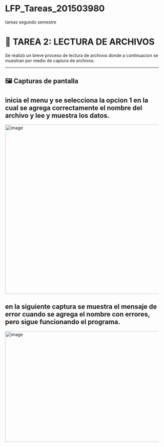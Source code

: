 # LFP_Tareas_201503980
tareas segundo semestre
# 📌 TAREA 2: LECTURA DE ARCHIVOS

Se realizó un breve proceso de lectura de archivos donde a continuacion se muestran por medio de captura de archivos:

---

## 🖼️ Capturas de pantalla
## inicia el menu y se selecciona la opcion 1 en la cual se agrega correctamente el nombre del archivo y lee y muestra los datos.
<img width="1136" height="554" alt="image" src="https://github.com/user-attachments/assets/9f9edf5e-dedf-4fcd-ad07-e118e6e0df92" />


## en la siguiente captura se muestra el mensaje de error cuando se agrega el nombre con errores, pero sigue funcionando el programa.
<img width="1476" height="362" alt="image" src="https://github.com/user-attachments/assets/73637c27-8842-4836-89e7-376f40989473" />
